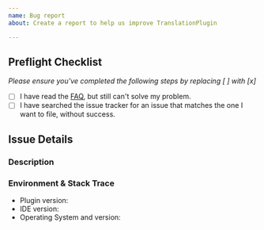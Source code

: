```yaml
---
name: Bug report
about: Create a report to help us improve TranslationPlugin

---
```


## Preflight Checklist
*Please ensure you've completed the following steps by replacing [ ] with [x]* <!--请确保通过将[]替换为[x]来完成以下步骤-->

* [ ] I have read the [FAQ](https://github.com/YiiGuxing/TranslationPlugin#faq), but still can't solve my problem. <!--我已经阅读了README中的常见问题解答，但仍然无法解决我的问题-->
* [ ] I have searched the issue tracker for an issue that matches the one I want to file, without success. <!--我已经搜索过与我要提交的问题相匹配的问题，但没有找到-->

## Issue Details

### Description
<!--
Please describe the problem in detail. Be sure to include:
  1. Steps to reproduce the problem.
  2. What happened.
  3. What you think the correct behavior should be.
  4. If applicable, add screenshots to help explain your problem.
-->

### Environment & Stack Trace
- Plugin version: <!-- x.x.x -->
- IDE version: <!-- IDEA 20xx.x.x -->
- Operating System and version: <!-- Windows 10 -->
<!-- (for crash)
- Stack Trace:
-->

<!-- Get the Environment & Stack Trace: http://yiiguxing.github.io/TranslationPlugin/start.html#faq-fb -->